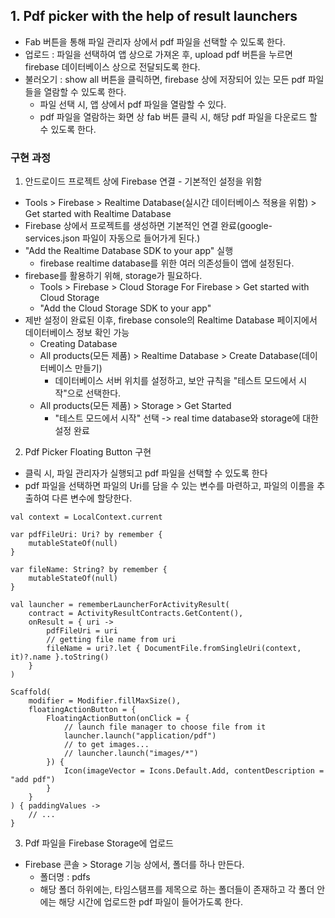## 1. Pdf picker with the help of result launchers
* Fab 버튼을 통해 파일 관리자 상에서 pdf 파일을 선택할 수 있도록 한다.
* 업로드 : 파일을 선택하여 앱 상으로 가져온 후, upload pdf 버튼을 누르면 firebase 데이터베이스 상으로 전달되도록 한다.
* 불러오기 : show all 버튼을 클릭하면, firebase 상에 저장되어 있는 모든 pdf 파일들을 열람할 수 있도록 한다.
    * 파일 선택 시, 앱 상에서 pdf 파일을 열람할 수 있다.
    * pdf 파일을 열람하는 화면 상 fab 버튼 클릭 시, 해당 pdf 파일을 다운로드 할 수 있도록 한다.

### 구현 과정
1. 안드로이드 프로젝트 상에 Firebase 연결 - 기본적인 설정을 위함
* Tools > Firebase > Realtime Database(실시간 데이터베이스 적용을 위함) > Get started with Realtime Database
* Firebase 상에서 프로젝트를 생성하면 기본적인 연결 완료(google-services.json 파일이 자동으로 들어가게 된다.)
* "Add the Realtime Database SDK to your app" 실행
  * firebase realtime database를 위한 여러 의존성들이 앱에 설정된다.
* firebase를 활용하기 위해, storage가 필요하다.
  * Tools > Firebase > Cloud Storage For Firebase > Get started with Cloud Storage
  * "Add the Cloud Storage SDK to your app"
* 제반 설정이 완료된 이후, firebase console의 Realtime Database 페이지에서 데이터베이스 정보 확인 가능
  * Creating Database
  * All products(모든 제품) > Realtime Database > Create Database(데이터베이스 만들기)
    * 데이터베이스 서버 위치를 설정하고, 보안 규칙을 "테스트 모드에서 시작"으로 선택한다.
  * All products(모든 제품) > Storage > Get Started
    * "테스트 모드에서 시작" 선택
  -> real time database와 storage에 대한 설정 완료

2. Pdf Picker Floating Button 구현
* 클릭 시, 파일 관리자가 실행되고 pdf 파일을 선택할 수 있도록 한다
* pdf 파일을 선택하면 파일의 Uri를 담을 수 있는 변수를 마련하고, 파일의 이름을 추출하여 다른 변수에 할당한다.
```
val context = LocalContext.current

var pdfFileUri: Uri? by remember {
    mutableStateOf(null)
}

var fileName: String? by remember {
    mutableStateOf(null)
}

val launcher = rememberLauncherForActivityResult(
    contract = ActivityResultContracts.GetContent(),
    onResult = { uri ->
        pdfFileUri = uri
        // getting file name from uri
        fileName = uri?.let { DocumentFile.fromSingleUri(context, it)?.name }.toString()
    }
)
```

```
Scaffold(
    modifier = Modifier.fillMaxSize(),
    floatingActionButton = {
        FloatingActionButton(onClick = {
            // launch file manager to choose file from it
            launcher.launch("application/pdf")
            // to get images...
            // launcher.launch("images/*")
        }) {
            Icon(imageVector = Icons.Default.Add, contentDescription = "add pdf")
        }
    }
) { paddingValues ->
    // ...
}
```

3. Pdf 파일을 Firebase Storage에 업로드
* Firebase 콘솔 > Storage 기능 상에서, 폴더를 하나 만든다.
  * 폴더명 : pdfs
  * 해당 폴더 하위에는, 타임스탬프를 제목으로 하는 폴더들이 존재하고 각 폴더 안에는 해당 시간에 업로드한 pdf 파일이 들어가도록 한다.
